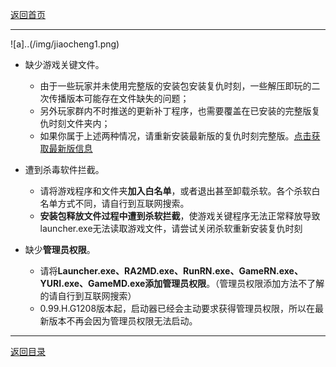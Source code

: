 [返回首页](/index.md)

***

![a]..(/img/jiaocheng1.png)

- 缺少游戏关键文件。
  - 由于一些玩家并未使用完整版的安装包安装复仇时刻，一些解压即玩的二次传播版本可能存在文件缺失的问题；
  - 另外玩家群内不时推送的更新补丁程序，也需要覆盖在已安装的完整版复仇时刻文件夹内；
  - 如果你属于上述两种情况，请重新安装最新版的复仇时刻完整版。[点击获取最新版信息](./Latest-version.md)

- 遭到杀毒软件拦截。
  - 请将游戏程序和文件夹**加入白名单**，或者退出甚至卸载杀软。各个杀软白名单方式不同，请自行到互联网搜索。
  - **安装包释放文件过程中遭到杀软拦截**，使游戏关键程序无法正常释放导致launcher.exe无法读取游戏文件，请尝试关闭杀软重新安装复仇时刻

- 缺少**管理员权限**。
  - 请将**Launcher.exe、RA2MD.exe、RunRN.exe、GameRN.exe、YURI.exe、GameMD.exe****添加****管理员权限**。（管理员权限添加方法不了解的请自行到互联网搜索）
  - 0.99.H.G1208版本起，启动器已经会主动要求获得管理员权限，所以在最新版本不再会因为管理员权限无法启动。







***

[返回目录](/QuestionNAnswer/index.md#gaming-problem)

